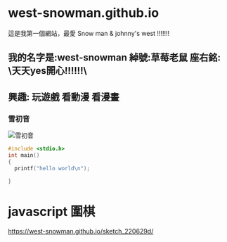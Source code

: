 # west-snowman.github.io
這是我第一個網站，最愛 Snow man & johnny's west !!!!!!!

## 我的名字是:west-snowman 綽號:草莓老鼠 座右銘: \\天天yes開心!!!!!!\\
## 興趣: 玩遊戲 看動漫 看漫畫
### 雪初音
![雪初音](https://snowmiku.com/2020/images/info/snowmiku/main_visual.jpg)

```C
#include <stdio.h>
int main()
{
  printf("hello world\n");

}
```
# javascript 圍棋
https://west-snowman.github.io/sketch_220629d/
